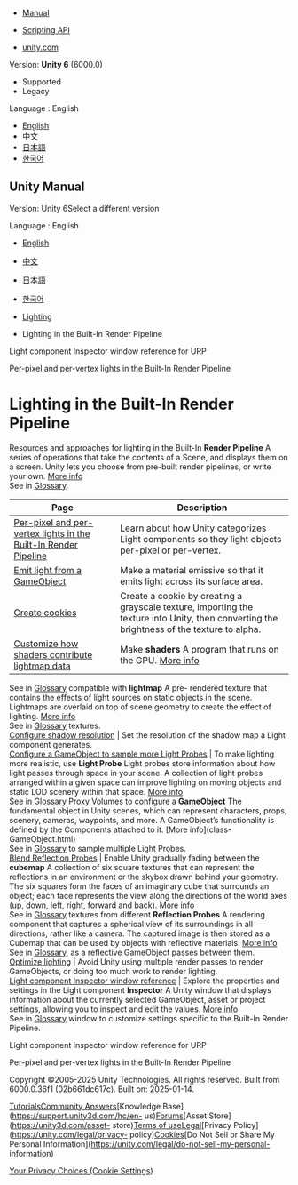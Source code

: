 [](https://docs.unity3d.com)

  * [Manual](../Manual/index.html)
  * [Scripting API](../ScriptReference/index.html)

  * [unity.com](https://unity.com/)

Version: **Unity 6** (6000.0)

  * Supported
  * Legacy

Language : English

  * [English](/Manual/lighting-birp.html)
  * [中文](/cn/current/Manual/lighting-birp.html)
  * [日本語](/ja/current/Manual/lighting-birp.html)
  * [한국어](/kr/current/Manual/lighting-birp.html)

[](https://docs.unity3d.com)

## Unity Manual

Version: Unity 6Select a different version

Language : English

  * [English](/Manual/lighting-birp.html)
  * [中文](/cn/current/Manual/lighting-birp.html)
  * [日本語](/ja/current/Manual/lighting-birp.html)
  * [한국어](/kr/current/Manual/lighting-birp.html)

  * [Lighting](LightingOverview.html)
  * Lighting in the Built-In Render Pipeline

[](urp/light-component.html)

Light component Inspector window reference for URP

[](PerPixelLights-BuiltIn.html)

Per-pixel and per-vertex lights in the Built-In Render Pipeline

# Lighting in the Built-In Render Pipeline

Resources and approaches for lighting in the Built-In **Render Pipeline** A
series of operations that take the contents of a Scene, and displays them on a
screen. Unity lets you choose from pre-built render pipelines, or write your
own. [More info](render-pipelines.html)  
See in [Glossary](Glossary.html#Renderpipeline).

**Page** | **Description**  
---|---  
[Per-pixel and per-vertex lights in the Built-In Render Pipeline](PerPixelLights-BuiltIn.html) | Learn about how Unity categorizes Light components so they light objects per-pixel or per-vertex.  
[Emit light from a GameObject](lighting-emissive-materials.html) | Make a material emissive so that it emits light across its surface area.  
[Create cookies](creating-cookies-built-in-render-pipeline.html) | Create a cookie by creating a grayscale texture, importing the texture into Unity, then converting the brightness of the texture to alpha.  
[Customize how shaders contribute lightmap data](MetaPass.html) | Make **shaders** A program that runs on the GPU. [More info](Shaders.html)  
See in [Glossary](Glossary.html#Shader) compatible with **lightmap** A pre-
rendered texture that contains the effects of light sources on static objects
in the scene. Lightmaps are overlaid on top of scene geometry to create the
effect of lighting. [More info](Lightmapping.html)  
See in [Glossary](Glossary.html#Lightmap) textures.  
[Configure shadow resolution](shadow-resolution-birp.html) | Set the resolution of the shadow map a Light component generates.  
[Configure a GameObject to sample more Light Probes](LightProbeProxyVolume-landing.html) | To make lighting more realistic, use **Light Probe** Light probes store information about how light passes through space in your scene. A collection of light probes arranged within a given space can improve lighting on moving objects and static LOD scenery within that space. [More info](LightProbes.html)  
See in [Glossary](Glossary.html#LightProbe) Proxy Volumes to configure a
**GameObject** The fundamental object in Unity scenes, which can represent
characters, props, scenery, cameras, waypoints, and more. A GameObject’s
functionality is defined by the Components attached to it. [More info](class-
GameObject.html)  
See in [Glossary](Glossary.html#GameObject) to sample multiple Light Probes.  
[Blend Reflection Probes](blend-reflection-probes-birp.html) | Enable Unity gradually fading between the **cubemap** A collection of six square textures that can represent the reflections in an environment or the skybox drawn behind your geometry. The six squares form the faces of an imaginary cube that surrounds an object; each face represents the view along the directions of the world axes (up, down, left, right, forward and back). [More info](class-Cubemap-landing.html)  
See in [Glossary](Glossary.html#Cubemap) textures from different **Reflection
Probes** A rendering component that captures a spherical view of its
surroundings in all directions, rather like a camera. The captured image is
then stored as a Cubemap that can be used by objects with reflective
materials. [More info](class-ReflectionProbe.html)  
See in [Glossary](Glossary.html#ReflectionProbe), as a reflective GameObject
passes between them.  
[Optimize lighting](lighting-optimize-builtin.html) | Avoid Unity using multiple render passes to render GameObjects, or doing too much work to render lighting.  
[Light component Inspector window reference](class-Light.html) | Explore the properties and settings in the Light component **Inspector** A Unity window that displays information about the currently selected GameObject, asset or project settings, allowing you to inspect and edit the values. [More info](UsingTheInspector.html)  
See in [Glossary](Glossary.html#Inspector) window to customize settings
specific to the Built-In Render Pipeline.  
  
[](urp/light-component.html)

Light component Inspector window reference for URP

[](PerPixelLights-BuiltIn.html)

Per-pixel and per-vertex lights in the Built-In Render Pipeline

Copyright ©2005-2025 Unity Technologies. All rights reserved. Built from
6000.0.36f1 (02b661dc617c). Built on: 2025-01-14.

[Tutorials](https://learn.unity.com/)[Community
Answers](https://answers.unity3d.com)[Knowledge
Base](https://support.unity3d.com/hc/en-
us)[Forums](https://forum.unity3d.com)[Asset Store](https://unity3d.com/asset-
store)[Terms of
use](https://docs.unity3d.com/Manual/TermsOfUse.html)[Legal](https://unity.com/legal)[Privacy
Policy](https://unity.com/legal/privacy-
policy)[Cookies](https://unity.com/legal/cookie-policy)[Do Not Sell or Share
My Personal Information](https://unity.com/legal/do-not-sell-my-personal-
information)

[Your Privacy Choices (Cookie Settings)](javascript:void\(0\);)

